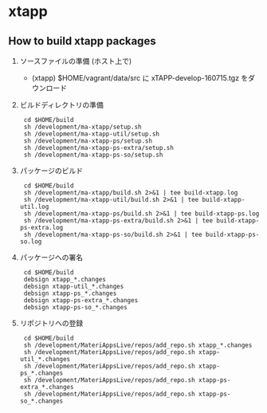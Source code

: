 # xtapp

## How to build xtapp packages

1. ソースファイルの準備 (ホスト上で)

    * (xtapp) $HOME/vagrant/data/src に xTAPP-develop-160715.tgz をダウンロード

2. ビルドディレクトリの準備

        cd $HOME/build
        sh /development/ma-xtapp/setup.sh
        sh /development/ma-xtapp-util/setup.sh
        sh /development/ma-xtapp-ps/setup.sh
        sh /development/ma-xtapp-ps-extra/setup.sh
        sh /development/ma-xtapp-ps-so/setup.sh

3. パッケージのビルド

        cd $HOME/build
        sh /development/ma-xtapp/build.sh 2>&1 | tee build-xtapp.log
        sh /development/ma-xtapp-util/build.sh 2>&1 | tee build-xtapp-util.log
        sh /development/ma-xtapp-ps/build.sh 2>&1 | tee build-xtapp-ps.log
        sh /development/ma-xtapp-ps-extra/build.sh 2>&1 | tee build-xtapp-ps-extra.log
        sh /development/ma-xtapp-ps-so/build.sh 2>&1 | tee build-xtapp-ps-so.log

4. パッケージへの署名

        cd $HOME/build
        debsign xtapp_*.changes 
        debsign xtapp-util_*.changes 
        debsign xtapp-ps_*.changes 
        debsign xtapp-ps-extra_*.changes 
        debsign xtapp-ps-so_*.changes 

5. リポジトリへの登録

        cd $HOME/build
        sh /development/MateriAppsLive/repos/add_repo.sh xtapp_*.changes
        sh /development/MateriAppsLive/repos/add_repo.sh xtapp-util_*.changes
        sh /development/MateriAppsLive/repos/add_repo.sh xtapp-ps_*.changes
        sh /development/MateriAppsLive/repos/add_repo.sh xtapp-ps-extra_*.changes
        sh /development/MateriAppsLive/repos/add_repo.sh xtapp-ps-so_*.changes
